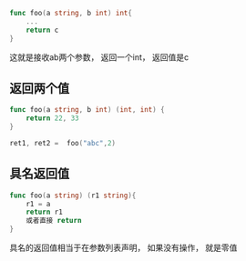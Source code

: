 ```go
func foo(a string, b int) int{
	...
	return c
}
```
这就是接收ab两个参数， 返回一个int， 返回值是c

## 返回两个值
```go
func foo(a string, b int) (int, int) {
	return 22, 33
}

ret1, ret2 =  foo("abc",2)

```

## 具名返回值
```go
func foo(a string) (r1 string){
	r1 = a
	return r1
	或者直接 return
}
```
具名的返回值相当于在参数列表声明， 如果没有操作， 就是零值